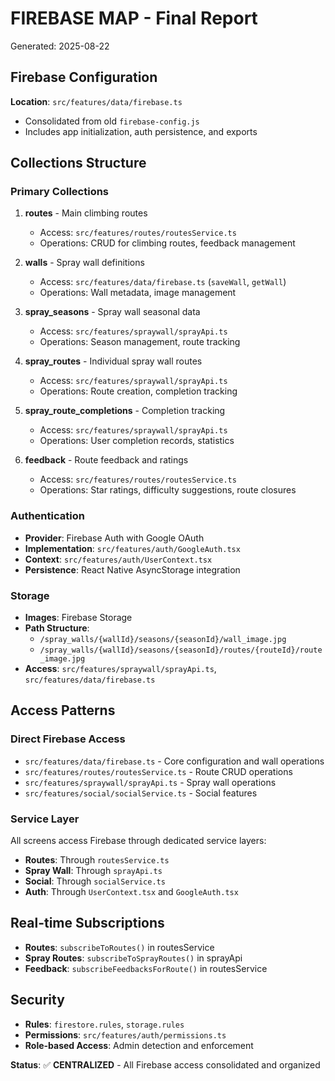 # FIREBASE MAP - Final Report

Generated: 2025-08-22

## Firebase Configuration

**Location**: `src/features/data/firebase.ts`

- Consolidated from old `firebase-config.js`
- Includes app initialization, auth persistence, and exports

## Collections Structure

### Primary Collections

1. **routes** - Main climbing routes
   - Access: `src/features/routes/routesService.ts`
   - Operations: CRUD for climbing routes, feedback management

2. **walls** - Spray wall definitions
   - Access: `src/features/data/firebase.ts` (`saveWall`, `getWall`)
   - Operations: Wall metadata, image management

3. **spray_seasons** - Spray wall seasonal data
   - Access: `src/features/spraywall/sprayApi.ts`
   - Operations: Season management, route tracking

4. **spray_routes** - Individual spray wall routes
   - Access: `src/features/spraywall/sprayApi.ts`
   - Operations: Route creation, completion tracking

5. **spray_route_completions** - Completion tracking
   - Access: `src/features/spraywall/sprayApi.ts`
   - Operations: User completion records, statistics

6. **feedback** - Route feedback and ratings
   - Access: `src/features/routes/routesService.ts`
   - Operations: Star ratings, difficulty suggestions, route closures

### Authentication

- **Provider**: Firebase Auth with Google OAuth
- **Implementation**: `src/features/auth/GoogleAuth.tsx`
- **Context**: `src/features/auth/UserContext.tsx`
- **Persistence**: React Native AsyncStorage integration

### Storage

- **Images**: Firebase Storage
- **Path Structure**:
  - `/spray_walls/{wallId}/seasons/{seasonId}/wall_image.jpg`
  - `/spray_walls/{wallId}/seasons/{seasonId}/routes/{routeId}/route_image.jpg`
- **Access**: `src/features/spraywall/sprayApi.ts`, `src/features/data/firebase.ts`

## Access Patterns

### Direct Firebase Access

- `src/features/data/firebase.ts` - Core configuration and wall operations
- `src/features/routes/routesService.ts` - Route CRUD operations
- `src/features/spraywall/sprayApi.ts` - Spray wall operations
- `src/features/social/socialService.ts` - Social features

### Service Layer

All screens access Firebase through dedicated service layers:

- **Routes**: Through `routesService.ts`
- **Spray Wall**: Through `sprayApi.ts`
- **Social**: Through `socialService.ts`
- **Auth**: Through `UserContext.tsx` and `GoogleAuth.tsx`

## Real-time Subscriptions

- **Routes**: `subscribeToRoutes()` in routesService
- **Spray Routes**: `subscribeToSprayRoutes()` in sprayApi
- **Feedback**: `subscribeFeedbacksForRoute()` in routesService

## Security

- **Rules**: `firestore.rules`, `storage.rules`
- **Permissions**: `src/features/auth/permissions.ts`
- **Role-based Access**: Admin detection and enforcement

**Status**: ✅ **CENTRALIZED** - All Firebase access consolidated and organized
